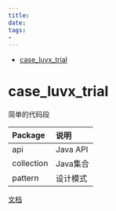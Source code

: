```yaml
---
title: 
date: 
tags:
- 
---
```

<!-- TOC -->

- [case_luvx_trial](#case_luvx_trial)

<!-- /TOC -->

# case_luvx_trial

简单的代码段

|Package|说明|
|:--|:--|
|api|Java API|
|collection|Java集合|
|pattern|设计模式|


[文档](https://github.com/LuVx21/hexo/tree/master/source/_posts)